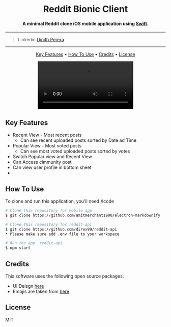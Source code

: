
<h1 align="center">
  <br>
  <br>
  Reddit Bionic Client
  <br>
</h1>

<h4 align="center">A minimal Reddit clone iOS mobile application using <a href="https://developer.apple.com/xcode/swiftui/" target="_blank">Swift</a>.</h4>


---
> Linkedin [Dinith Perera](https://www.linkedin.com/in/dinith-perera-284484220/)
---

<p align="center">
  <a href="#key-features">Key Features</a> •
  <a href="#how-to-use">How To Use</a> •
  <a href="#credits">Credits</a> •
  <a href="#license">License</a>
</p>

<center>
  <video  src=https://github.com/direx99/News-App/assets/101465561/0d8f3b0b-d828-4617-b53b-7619bc3ddfe1 />

</center>

## Key Features

* Recent View - Most recent posts
  - Can see recent uploaded posts sorted by Date ad Time
* Popular View - Most voted posts
  - Can see most voted uploaded posts sorted by votes
* Switch Popular view and Recent View
* Can Access cimmunity post
* Can view user profile in bottom sheet
* 
## How To Use

To clone and run this application, you'll need Xcode

```bash
# Clone this repository for mobile app
$ git clone https://github.com/amitmerchant1990/electron-markdownify

# Clone this repository for reddit-api 
$ git clone https://github.com/direx99/reddit-api
* Please make sure add .env file to your workspace

# Run the app  reddit-api 
$ npm start 
```



## Credits

This software uses the following open source packages:

- UI Deisgn [here](https://dribbble.com/shots/15556179-Bionic-Reddit-client-for-iOS-Subreddit)
- Emojis are taken from [here](https://www.flaticon.com/)






## License

MIT



